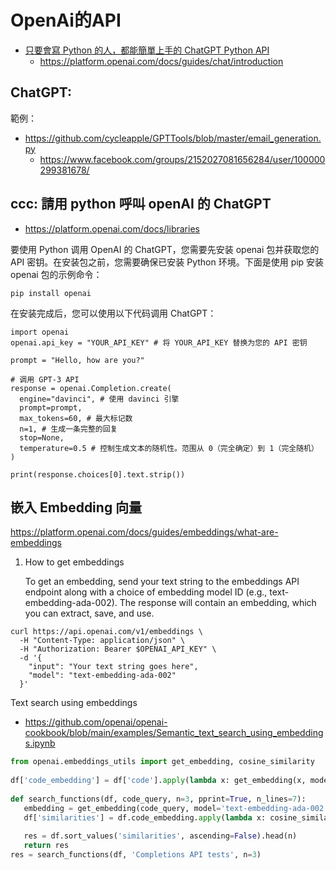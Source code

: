 # OpenAi的API

* [只要會寫 Python 的人，都能簡單上手的 ChatGPT Python API](https://pecutsai.medium.com/%E5%8F%AA%E8%A6%81%E6%9C%83%E5%AF%AB-python-%E7%9A%84%E4%BA%BA-%E9%83%BD%E8%83%BD%E7%B0%A1%E5%96%AE%E4%B8%8A%E6%89%8B%E7%9A%84-chatgpt-python-api-cc4d3ed2234a)
	* https://platform.openai.com/docs/guides/chat/introduction
## ChatGPT:



範例：

* https://github.com/cycleapple/GPTTools/blob/master/email_generation.py
    * https://www.facebook.com/groups/2152027081656284/user/100000299381678/

## ccc: 請用 python 呼叫 openAI 的 ChatGPT

* https://platform.openai.com/docs/libraries

要使用 Python 调用 OpenAI 的 ChatGPT，您需要先安装 openai 包并获取您的 API 密钥。在安装包之前，您需要确保已安装 Python 环境。下面是使用 pip 安装 openai 包的示例命令：

```
pip install openai
```

在安装完成后，您可以使用以下代码调用 ChatGPT：

```
import openai
openai.api_key = "YOUR_API_KEY" # 将 YOUR_API_KEY 替换为您的 API 密钥

prompt = "Hello, how are you?"

# 调用 GPT-3 API
response = openai.Completion.create(
  engine="davinci", # 使用 davinci 引擎
  prompt=prompt,
  max_tokens=60, # 最大标记数
  n=1, # 生成一条完整的回复
  stop=None,
  temperature=0.5 # 控制生成文本的随机性。范围从 0（完全确定）到 1（完全随机）
)

print(response.choices[0].text.strip())

```

## 嵌入 Embedding 向量

https://platform.openai.com/docs/guides/embeddings/what-are-embeddings


1. How to get embeddings

    To get an embedding, send your text string to the embeddings API endpoint along with a choice of embedding model ID (e.g., text-embedding-ada-002). The response will contain an embedding, which you can extract, save, and use.

```
curl https://api.openai.com/v1/embeddings \
  -H "Content-Type: application/json" \
  -H "Authorization: Bearer $OPENAI_API_KEY" \
  -d '{
    "input": "Your text string goes here",
    "model": "text-embedding-ada-002"
  }'
```

Text search using embeddings

* https://github.com/openai/openai-cookbook/blob/main/examples/Semantic_text_search_using_embeddings.ipynb

```py
from openai.embeddings_utils import get_embedding, cosine_similarity
 
df['code_embedding'] = df['code'].apply(lambda x: get_embedding(x, model='text-embedding-ada-002'))
 
def search_functions(df, code_query, n=3, pprint=True, n_lines=7):
   embedding = get_embedding(code_query, model='text-embedding-ada-002')
   df['similarities'] = df.code_embedding.apply(lambda x: cosine_similarity(x, embedding))
 
   res = df.sort_values('similarities', ascending=False).head(n)
   return res
res = search_functions(df, 'Completions API tests', n=3)
```

